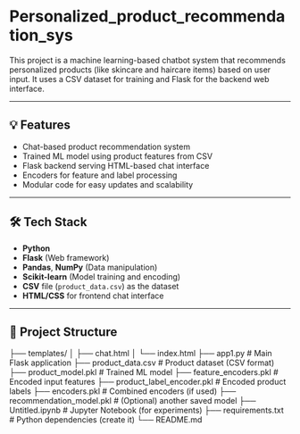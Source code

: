 # Personalized_product_recommendation_sys

This project is a machine learning-based chatbot system that recommends personalized products (like skincare and haircare items) based on user input. It uses a CSV dataset for training and Flask for the backend web interface.

---

## 💡 Features

- Chat-based product recommendation system
- Trained ML model using product features from CSV
- Flask backend serving HTML-based chat interface
- Encoders for feature and label processing
- Modular code for easy updates and scalability

---

## 🛠️ Tech Stack

- **Python**
- **Flask** (Web framework)
- **Pandas**, **NumPy** (Data manipulation)
- **Scikit-learn** (Model training and encoding)
- **CSV** file (`product_data.csv`) as the dataset
- **HTML/CSS** for frontend chat interface

---

## 📁 Project Structure
├── templates/
│ ├── chat.html
│ └── index.html
├── app1.py # Main Flask application
├── product_data.csv # Product dataset (CSV format)
├── product_model.pkl # Trained ML model
├── feature_encoders.pkl # Encoded input features
├── product_label_encoder.pkl # Encoded product labels
├── encoders.pkl # Combined encoders (if used)
├── recommendation_model.pkl # (Optional) another saved model
├── Untitled.ipynb # Jupyter Notebook (for experiments)
├── requirements.txt # Python dependencies (create it)
└── README.md

